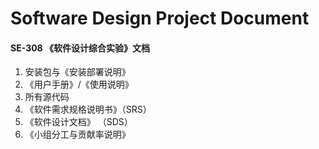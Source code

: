 # Software Design Project Document

#### SE-308 《软件设计综合实验》文档
1. 安装包与《安装部署说明》
2. 《用户手册》/《使用说明》
3. 所有源代码
4. 《软件需求规格说明书》（SRS）
5. 《软件设计文档》 （SDS）
6. 《小组分工与贡献率说明》
